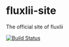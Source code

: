 # fluxlii-site
The official site of fluxlii

[![Build Status](https://travis-ci.com/fluxlii/fluxlii-site.svg?branch=master)](https://travis-ci.com/fluxlii/fluxlii-site)